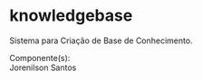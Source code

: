 ﻿knowledgebase
=============

Sistema para Criação de Base de Conhecimento.

Componente(s):<br>Jorenilson Santos